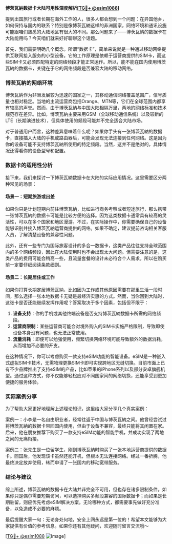 **博茨瓦納数据卡大陆可用性深度解析[[TG💪+ @esim1088](https://t.me/s/esim1088)]**

提到出国旅行或者长期在海外工作的人，很多人都会想到一个问题：在异国他乡，如何保持与国内的联系？特别是像博茨瓦納这样的非洲国家，网络环境和通讯设施可能跟咱们熟悉的大陆地区有很大的不同。那么问题来了——博茨瓦納的数据卡在大陆能用吗？今天咱们就来好好聊聊这个话题。

首先，我们需要明确几个概念。所谓“数据卡”，简单来说就是一种通过移动网络提供互联网接入服务的小型设备。它的工作原理是依赖于运营商提供的SIM卡，而这些SIM卡又必须匹配特定的网络频段才能正常运作。所以，能不能在国内使用博茨瓦納的数据卡，关键在于它的网络频段是否兼容大陆的移动网络。

### 博茨瓦納的网络环境

博茨瓦納作为非洲发展较为迅速的国家之一，其移动通信网络覆盖范围广，信号质量也相对稳定。当地的主流运营商包括Orange、MTN等，它们在全球范围内都享有较高的声誉。然而，由于博茨瓦納与中国大陆相隔万里，两地的网络标准和技术规范存在差异。比如，博茨瓦納主要采用GSM（全球移动通信系统）以及较新的LTE（长期演进技术），但具体使用的频段可能并不完全适合大陆市场。

对于普通用户而言，这种差异意味着什么呢？如果你手头有一张博茨瓦納的数据卡，直接插入大陆的手机或路由器后，可能会发现无法连接到任何网络。这是因为你的设备可能不支持博茨瓦納所使用的特定频段。当然，这并不是绝对的，具体情况还得看你的设备型号和配置。

### 数据卡的适用性分析

接下来，我们来探讨一下博茨瓦納数据卡在大陆的实际应用情况。这里需要区分两种常见的场景：

#### 场景一：短期旅游或出差

如果你只是计划短期内前往博茨瓦納，比如进行商务考察或者短途旅行，那么携带一张博茨瓦納的数据卡可能是比较方便的选择。因为这类数据卡通常具有较高的灵活性，可以在多个国家和地区漫游。不过，在实际操作中，你需要确保自己的设备能够识别并接入博茨瓦納运营商提供的网络。如果不确定，建议提前咨询相关客服人员，了解清楚设备的兼容性问题。

此外，还有一些专门为国际旅客设计的多合一数据卡，这类产品往往支持全球范围内的多个网络频段，因此在大陆使用时也不会出现太大问题。但需要注意的是，这类产品的费用可能会稍高一些，且流量套餐的设计未必符合个人需求，所以在购买前一定要仔细阅读条款细则。

#### 场景二：长期居住或工作

如果你打算长期定居博茨瓦納，比如因为工作或其他原因需要在那里生活一段时间，那么选择一张本地数据卡无疑是最经济实惠的方式。然而，当你回到大陆时，这张卡是否还能继续发挥作用呢？答案取决于多个因素，包括但不限于：

1. **设备支持**：你的手机或其他终端设备是否支持博茨瓦納数据卡所需的网络频段。
2. **运营商限制**：某些运营商可能会对境外购入的SIM卡实施严格限制，导致即使设备本身没有问题，也无法正常使用。
3. **流量消耗**：即便可以勉强使用，频繁切换网络环境可能导致额外的数据消耗，从而增加不必要的开支。

在这种情况下，你可以考虑购买一款支持eSIM功能的智能设备。eSIM是一种嵌入式虚拟SIM卡技术，无需物理更换SIM卡即可实现跨地区无缝切换。目前市面上已有不少品牌推出了支持eSIM的产品，比如苹果的iPhone系列以及部分安卓旗舰机型。通过这种方式，你不仅能够轻松应对不同国家间的网络切换，还能享受到更加便捷的服务体验。

### 实际案例分享

为了帮助大家更好地理解上述理论知识，这里给大家分享几个真实案例：

案例一：小李是一名自由职业者，经常往返于中国与博茨瓦納之间。他曾经尝试过将博茨瓦納的数据卡带回国内使用，但由于设备不兼容，最终只能将其闲置在家。后来，他在朋友推荐下购买了一款支持eSIM功能的智能手机，并成功实现了两地之间的无痛衔接。

案例二：张先生是一位留学生，刚到博茨瓦納时购买了一张本地运营商提供的数据卡。回国后，他发现该卡虽然还能开机，但根本无法连接网络。经过一番折腾，他最终决定放弃使用，转而申请了一张国内的移动宽带服务。

### 结论与建议

综上所述，博茨瓦納的数据卡在大陆并非完全不可用，但也存在诸多限制条件。如果你只是偶尔需要短期访问，可以选择购买多频段兼容的国际数据卡；而如果是长期驻留，则应优先考虑eSIM解决方案。无论哪种方式，都需要事先做好充分准备，以免造成不必要的麻烦。

最后提醒大家一句：无论身处何地，安全上网永远是第一位的！希望本文能够为大家提供有价值的参考信息。如果你还有其他疑问，欢迎随时留言交流哦～

[[TG💪+ @esim1088](https://t.me/s/esim1088) ![Image](https://i.postimg.cc/4NQfJmqS/Snipaste-2025-05-13-00-14-12.png)]